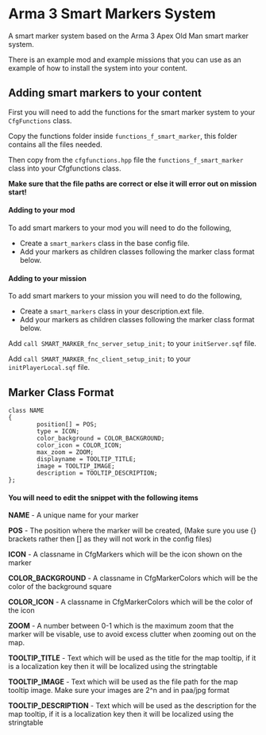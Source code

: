# Arma 3 Smart Markers System
A smart marker system based on the Arma 3 Apex Old Man smart marker system.

There is an example mod and example missions that you can use as an example of how to install the system into your content.
## Adding smart markers to your content
First you will need to add the functions for the smart marker system to your `CfgFunctions` class.

Copy the functions folder inside `functions_f_smart_marker`, this folder contains all the files needed.

Then copy from the `cfgfunctions.hpp` file the `functions_f_smart_marker` class into your Cfgfunctions class.

**Make sure that the file paths are correct or else it will error out on mission start!**

#### Adding to your mod
To add smart markers to your mod you will need to do the following,
- Create a `smart_markers` class in the base config file.
- Add your markers as children classes following the marker class format below.
#### Adding to your mission
To add smart markers to your mission you will need to do the following,
- Create a `smart_markers` class in your description.ext file.
- Add your markers as children classes following the marker class format below.

Add `call SMART_MARKER_fnc_server_setup_init;` to your `initServer.sqf` file.

Add `call SMART_MARKER_fnc_client_setup_init;` to your `initPlayerLocal.sqf` file.

## Marker Class Format
```
class NAME
{
        position[] = POS;
        type = ICON;
        color_background = COLOR_BACKGROUND;
        color_icon = COLOR_ICON;
        max_zoom = ZOOM;
        displayname = TOOLTIP_TITLE;
        image = TOOLTIP_IMAGE;
        description = TOOLTIP_DESCRIPTION;
};
```
#### You will need to edit the snippet with the following items

**NAME** - A unique name for your marker

**POS** - The position where the marker will be created, (Make sure you use {} brackets rather then [] as they will not work in the config files)

**ICON** - A classname in CfgMarkers which will be the icon shown on the marker

**COLOR_BACKGROUND** - A classname in CfgMarkerColors which will be the color of the background square

**COLOR_ICON** - A classname in CfgMarkerColors which will be the color of the icon

**ZOOM** - A number between 0-1 which is the maximum zoom that the marker will be visable, use to avoid excess clutter when zooming out on the map.

**TOOLTIP_TITLE** - Text which will be used as the title for the map tooltip, if it is a localization key then it will be localized using the stringtable

**TOOLTIP_IMAGE** - Text which will be used as the file path for the map tooltip image. Make sure your images are 2^n and in paa/jpg format

**TOOLTIP_DESCRIPTION** - Text which will be used as the description for the map tooltip, if it is a localization key then it will be localized using the stringtable

